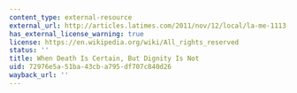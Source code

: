 ```yaml
---
content_type: external-resource
external_url: http://articles.latimes.com/2011/nov/12/local/la-me-1113-lopez-dying-20111113
has_external_license_warning: true
license: https://en.wikipedia.org/wiki/All_rights_reserved
status: ''
title: When Death Is Certain, But Dignity Is Not
uid: 72976e5a-51ba-43cb-a795-df707c840d26
wayback_url: ''
---
```

